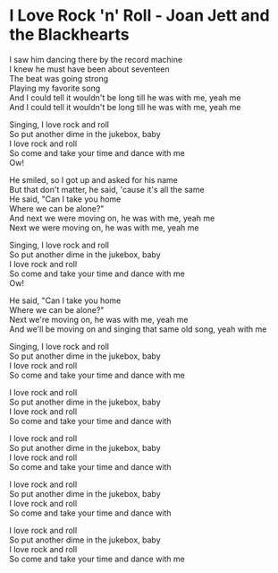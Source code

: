 # I Love Rock 'n' Roll - Joan Jett and the Blackhearts

I saw him dancing there by the record machine\
I knew he must have been about seventeen\
The beat was going strong\
Playing my favorite song\
And I could tell it wouldn't be long till he was with me, yeah me\
And I could tell it wouldn't be long till he was with me, yeah me

Singing, I love rock and roll\
So put another dime in the jukebox, baby\
I love rock and roll\
So come and take your time and dance with me\
Ow!

He smiled, so I got up and asked for his name\
But that don't matter, he said, 'cause it's all the same\
He said, "Can I take you home\
Where we can be alone?"\
And next we were moving on, he was with me, yeah me\
Next we were moving on, he was with me, yeah me

Singing, I love rock and roll\
So put another dime in the jukebox, baby\
I love rock and roll\
So come and take your time and dance with me\
Ow!

He said, "Can I take you home\
Where we can be alone?"\
Next we're moving on, he was with me, yeah me\
And we'll be moving on and singing that same old song, yeah with me

Singing, I love rock and roll\
So put another dime in the jukebox, baby\
I love rock and roll\
So come and take your time and dance with me

I love rock and roll\
So put another dime in the jukebox, baby\
I love rock and roll\
So come and take your time and dance with

I love rock and roll\
So put another dime in the jukebox, baby\
I love rock and roll\
So come and take your time and dance with

I love rock and roll\
So put another dime in the jukebox, baby\
I love rock and roll\
So come and take your time and dance with

I love rock and roll\
So put another dime in the jukebox, baby\
I love rock and roll\
So come and take your time and dance with me